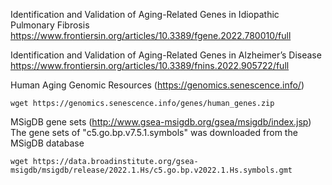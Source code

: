 Identification and Validation of Aging-Related Genes in Idiopathic Pulmonary Fibrosis  
https://www.frontiersin.org/articles/10.3389/fgene.2022.780010/full  


Identification and Validation of Aging-Related Genes in Alzheimer’s Disease  
https://www.frontiersin.org/articles/10.3389/fnins.2022.905722/full  


Human Aging Genomic Resources (https://genomics.senescence.info/)
```
wget https://genomics.senescence.info/genes/human_genes.zip
```

MSigDB gene sets (http://www.gsea-msigdb.org/gsea/msigdb/index.jsp) The gene sets of "c5.go.bp.v7.5.1.symbols" was downloaded from the MSigDB database
```
wget https://data.broadinstitute.org/gsea-msigdb/msigdb/release/2022.1.Hs/c5.go.bp.v2022.1.Hs.symbols.gmt
```

